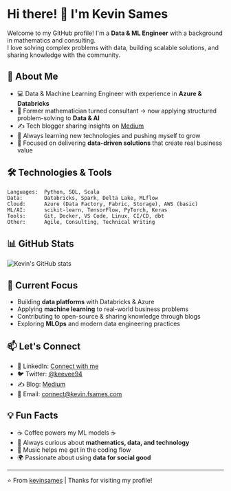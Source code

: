 # Hi there! 👋 I'm Kevin Sames

Welcome to my GitHub profile! I'm a **Data & ML Engineer** with a background in mathematics and consulting.  
I love solving complex problems with data, building scalable solutions, and sharing knowledge with the community.  

## 🚀 About Me

- 💻 Data & Machine Learning Engineer with experience in **Azure & Databricks**  
- 🧮 Former mathematician turned consultant → now applying structured problem-solving to **Data & AI**  
- ✍️ Tech blogger sharing insights on [Medium](https://medium.com/subscribe/@kevinsames)  
- 🌱 Always learning new technologies and pushing myself to grow  
- 🎯 Focused on delivering **data-driven solutions** that create real business value  

## 🛠️ Technologies & Tools

```text
Languages:  Python, SQL, Scala
Data:       Databricks, Spark, Delta Lake, MLflow
Cloud:      Azure (Data Factory, Fabric, Storage), AWS (basic)
ML/AI:      scikit-learn, TensorFlow, PyTorch, Keras
Tools:      Git, Docker, VS Code, Linux, CI/CD, dbt
Other:      Agile, Consulting, Technical Writing
```

## 📊 GitHub Stats

![Kevin's GitHub stats](https://github-readme-stats.vercel.app/api?username=kevinsames&show_icons=true&theme=dark)

## 🔭 Current Focus

- Building **data platforms** with Databricks & Azure  
- Applying **machine learning** to real-world business problems  
- Contributing to open-source & sharing knowledge through blogs  
- Exploring **MLOps** and modern data engineering practices  

## 📫 Let's Connect

- 💼 LinkedIn: [Connect with me](https://linkedin.com/in/kevin-sames)  
- 🐦 Twitter: [@keevee94](https://twitter.com/keevee94)  
- ✍️ Blog: [Medium](https://medium.com/subscribe/@kevinsames)  
- 📧 Email: [connect@kevin.fsames.com](mailto:connect@kevin.fsames.com)  

## 💡 Fun Facts

- ☕ Coffee powers my ML models ☕  
- 📖 Always curious about **mathematics, data, and technology**  
- 🎵 Music helps me get in the coding flow  
- 🌍 Passionate about using **data for social good**  

---

⭐️ From [kevinsames](https://github.com/kevinsames) | Thanks for visiting my profile!
